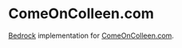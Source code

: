 # ComeOnColleen.com

[Bedrock](http://roots.io/wordpress-stack/) implementation for [ComeOnColleen.com](http://comeoncolleen.com/).
